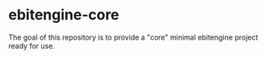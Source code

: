 # ebitengine-core

The goal of this repository is to provide a "core" minimal ebitengine project ready for use.
